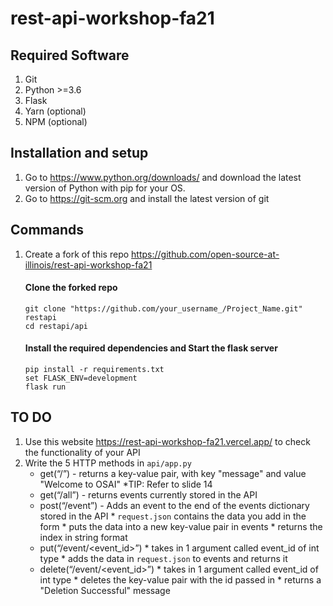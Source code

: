 # rest-api-workshop-fa21

## Required Software

1. Git
2. Python >=3.6
3. Flask
3. Yarn (optional)
4. NPM (optional)

## Installation and setup
1. Go to https://www.python.org/downloads/ and download the latest version of Python with pip for your OS.
2. Go to https://git-scm.org and install the latest version of git

## Commands
1. Create a fork of this repo https://github.com/open-source-at-illinois/rest-api-workshop-fa21
    #### Clone the forked repo
    ```
    git clone "https://github.com/your_username_/Project_Name.git" restapi
    cd restapi/api
    ```

    #### Install the required dependencies and Start the flask server

    ```
    pip install -r requirements.txt
    set FLASK_ENV=development
    flask run
    ```
 ## TO DO
 1. Use this website https://rest-api-workshop-fa21.vercel.app/ to check the functionality of your API
 2. Write the 5 HTTP methods in `api/app.py`
    * get(“/”) - returns a key-value pair, with key "message" and value "Welcome to OSAI"
            *TIP: Refer to slide 14  
    * get(“/all”) - returns events currently stored in the API
    * post(“/event”) - Adds an event to the end of the events dictionary stored in the API
            * `request.json` contains the data you add in the form
            * puts the data into a new key-value pair in events
            * returns the index in string format  
    * put(“/event/<event_id>”)
            * takes in 1 argument called event_id of int type
            * adds the data in `request.json` to events and returns it 
    * delete(“/event/<event_id>”)
            * takes in 1 argument called event_id of int type
            * deletes the key-value pair with the id passed in
            * returns a "Deletion Successful" message
   
